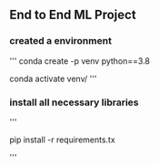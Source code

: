 ## End to End ML Project

### created a environment
'''
conda create -p venv python==3.8

conda activate venv/
'''

### install all necessary libraries

'''

pip install -r requirements.tx



'''